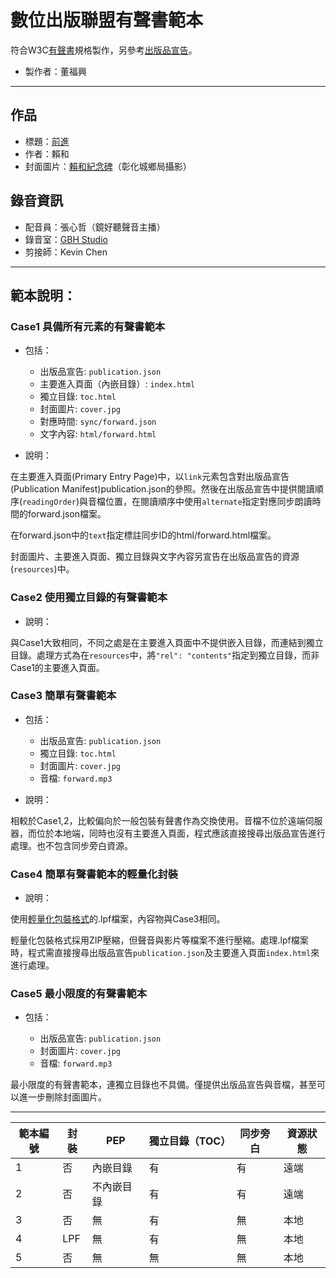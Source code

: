 # 數位出版聯盟有聲書範本

符合W3C[有聲書](https://www.w3.org/TR/audiobooks/)規格製作，另參考[出版品宣告](https://www.w3.org/TR/pub-manifest/)。

- 製作者：董福興

-----

## 作品

- 標題：[前進](https://zh.m.wikisource.org/zh-hant/前進)
- 作者：賴和
- 封面圖片：[賴和紀念碑](http://cls.lib.ntu.edu.tw/laihe/A/a_05.htm)（彰化城鄉局攝影）

## 錄音資訊

- 配音員：張心哲（鏡好聽聲音主播）
- 錄音室：[GBH Studio](https://www.facebook.com/gbhstudiotw/)
- 剪接師：Kevin Chen

-----

## 範本說明：

### Case1 具備所有元素的有聲書範本

- 包括：

    - 出版品宣告: `publication.json`
    - 主要進入頁面（內嵌目錄）: `index.html` 
    - 獨立目錄: `toc.html`
    - 封面圖片: `cover.jpg`
    - 對應時間: `sync/forward.json`
    - 文字內容: `html/forward.html`

- 說明：

在主要進入頁面(Primary Entry Page)中，以`link`元素包含對出版品宣告(Publication Manifest)publication.json的參照。然後在出版品宣告中提供閱讀順序(`readingOrder`)與音檔位置，在閱讀順序中使用`alternate`指定對應同步朗讀時間的forward.json檔案。

在forward.json中的`text`指定標註同步ID的html/forward.html檔案。

封面圖片、主要進入頁面、獨立目錄與文字內容另宣告在出版品宣告的資源(`resources`)中。

### Case2 使用獨立目錄的有聲書範本

- 說明：

與Case1大致相同，不同之處是在主要進入頁面中不提供嵌入目錄，而連結到獨立目錄。處理方式為在`resources`中，將`"rel": "contents"`指定到獨立目錄，而非Case1的主要進入頁面。

### Case3 簡單有聲書範本

- 包括：

    - 出版品宣告: `publication.json`
    - 獨立目錄: `toc.html`
    - 封面圖片: `cover.jpg`
    - 音檔: `forward.mp3`

- 說明：

相較於Case1,2，比較偏向於一般包裝有聲書作為交換使用。音檔不位於遠端伺服器，而位於本地端，同時也沒有主要進入頁面，程式應該直接搜尋出版品宣告進行處理。也不包含同步旁白資源。

### Case4 簡單有聲書範本的輕量化封裝

- 說明：

使用[輕量化包裝格式](https://www.w3.org/TR/lpf/)的.lpf檔案，內容物與Case3相同。

輕量化包裝格式採用ZIP壓縮，但聲音與影片等檔案不進行壓縮。處理.lpf檔案時，程式需直接搜尋出版品宣告`publication.json`及主要進入頁面`index.html`來進行處理。

### Case5 最小限度的有聲書範本

- 包括：

    - 出版品宣告: `publication.json`
    - 封面圖片: `cover.jpg`
    - 音檔: `forward.mp3`

最小限度的有聲書範本，連獨立目錄也不具備。僅提供出版品宣告與音檔，甚至可以進一步刪除封面圖片。

-----

| 範本編號 | 封裝 | PEP        | 獨立目錄（TOC） | 同步旁白 | 資源狀態 |
| -------- | ---- | ---------- | --------------- | -------- | -------- |
| 1        | 否   | 內嵌目錄   | 有              | 有       | 遠端     |
| 2        | 否   | 不內嵌目錄 | 有              | 有       | 遠端     |
| 3        | 否   | 無         | 有              | 無       | 本地     |
| 4        | LPF  | 無         | 有              | 無       | 本地     |
| 5        | 否   | 無         | 無              | 無       | 本地     |




